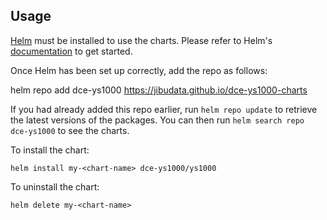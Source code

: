 ## Usage

[Helm](https://helm.sh) must be installed to use the charts.  Please refer to
Helm's [documentation](https://helm.sh/docs) to get started.

Once Helm has been set up correctly, add the repo as follows:

  helm repo add dce-ys1000 https://jibudata.github.io/dce-ys1000-charts

If you had already added this repo earlier, run `helm repo update` to retrieve
the latest versions of the packages.  You can then run `helm search repo
dce-ys1000` to see the charts.

To install the <chart-name> chart:

    helm install my-<chart-name> dce-ys1000/ys1000

To uninstall the chart:

    helm delete my-<chart-name>
